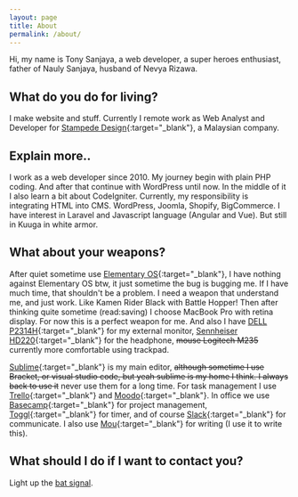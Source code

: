 ```yaml
---
layout: page
title: About
permalink: /about/
---
```

Hi, my name is Tony Sanjaya, a web developer, a super heroes enthusiast, father of Nauly Sanjaya, husband of Nevya Rizawa.

## What do you do for living?
I make website and stuff. Currently I remote work as Web Analyst and Developer for [Stampede Design](http://stampede-design.com){:target="_blank"}, a Malaysian company.

## Explain more..
I work as a web developer since 2010. My journey begin with plain PHP coding. And after that continue with WordPress until now. In the middle of it I also learn a bit about CodeIgniter. Currently, my responsibility is integrating HTML into CMS. WordPress, Joomla, Shopify, BigCommerce. I have interest in Laravel and Javascript language (Angular and Vue). But still in Kuuga in white armor.

## What about your weapons?
After quiet sometime use [Elementary OS](https://elementary.io/){:target="_blank"}, I have nothing against Elementary OS btw, it just sometime the bug is bugging me. If I have much time, that shouldn't be a problem. I need a weapon that understand me, and just work. Like Kamen Rider Black with Battle Hopper! Then after thinking quite sometime (read:saving) I choose MacBook Pro with retina display. For now this is a perfect weapon for me. And also I have [DELL P2314H](http://www.dell.com/ed/business/p/dell-p2314h/pd){:target="_blank"} for my external monitor, [Sennheiser HD220](https://www.amazon.com/Sennheiser-202-Professional-Headphones-Black/dp/B003LPTAYI){:target="_blank"} for the headphone, ~~mouse Logitech M235~~ currently more comfortable using trackpad.

[Sublime](https://www.sublimetext.com/){:target="_blank"} is my main editor, ~~although sometime I use Bracket, or visual studio code, but yeah sublime is my home I think. I always back to use it~~ never use them for a long time. For task management I use [Trello](https://trello.com/){:target="_blank"} and [Moodo](https://www.moo.do/){:target="_blank"}. In office we use [Basecamp](https://basecamp.com/){:target="_blank"} for project management, [Toggl](https://toggl.com){:target="_blank"} for timer, and of course [Slack](https://slack.com/){:target="_blank"} for communicate. I also use [Mou](http://25.io/mou/){:target="_blank"} for writing (I use it to write this).

## What should I do if I want to contact you?
Light up the [bat signal](/bat-signal).